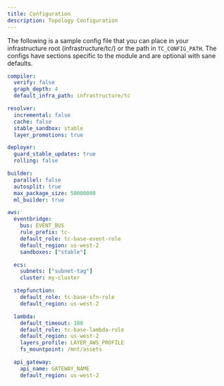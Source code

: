 ```yaml
---
title: Configuration
description: Topology Configuration
---
```


The following is a sample config file that you can place in your infrastructure root (infrastructure/tc/) or the path in `TC_CONFIG_PATH`. The configs have sections specific to the module and are optional with sane defaults.


```yaml
compiler:
  verify: false
  graph_depth: 4
  default_infra_path: infrastructure/tc

resolver:
  incremental: false
  cache: false
  stable_sandbox: stable
  layer_promotions: true

deployer:
  guard_stable_updates: true
  rolling: false

builder:
  parallel: false
  autosplit: true
  max_package_size: 50000000
  ml_builder: true

aws:
  eventbridge:
    bus: EVENT_BUS
    rule_prefix: tc-
    default_role: tc-base-event-role
    default_region: us-west-2
    sandboxes: ["stable"]

  ecs:
    subnets: ["subnet-tag"]
    cluster: my-cluster

  stepfunction:
    default_role: tc-base-sfn-role
    default_region: us-west-2

  lambda:
    default_timeout: 180
    default_role: tc-base-lambda-role
    default_region: us-west-2
    layers_profile: LAYER_AWS_PROFILE
    fs_mountpoint: /mnt/assets

  api_gateway:
    api_name: GATEWAY_NAME
    default_region: us-west-2
```
